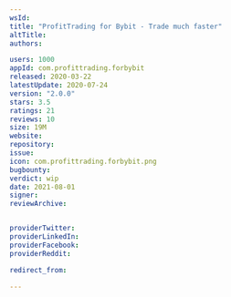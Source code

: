 ```yaml
---
wsId: 
title: "ProfitTrading for Bybit - Trade much faster"
altTitle: 
authors:

users: 1000
appId: com.profittrading.forbybit
released: 2020-03-22
latestUpdate: 2020-07-24
version: "2.0.0"
stars: 3.5
ratings: 21
reviews: 10
size: 19M
website: 
repository: 
issue: 
icon: com.profittrading.forbybit.png
bugbounty: 
verdict: wip
date: 2021-08-01
signer: 
reviewArchive:


providerTwitter: 
providerLinkedIn: 
providerFacebook: 
providerReddit: 

redirect_from:

---
```



